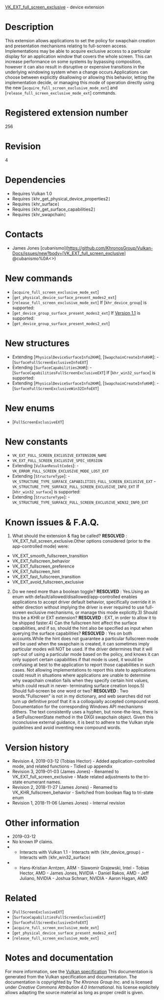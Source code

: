 [VK_EXT_full_screen_exclusive](https://www.khronos.org/registry/vulkan/specs/1.3-extensions/man/html/VK_EXT_full_screen_exclusive.html) - device extension

# Description
This extension allows applications to set the policy for swapchain creation
and presentation mechanisms relating to full-screen access.
Implementations may be able to acquire exclusive access to a particular
display for an application window that covers the whole screen.
This can increase performance on some systems by bypassing composition,
however it can also result in disruptive or expensive transitions in the
underlying windowing system when a change occurs.Applications can choose between explicitly disallowing or allowing this
behavior, letting the implementation decide, or managing this mode of
operation directly using the new [`acquire_full_screen_exclusive_mode_ext`]
and [`release_full_screen_exclusive_mode_ext`] commands.

# Registered extension number
256

# Revision
4

# Dependencies
- Requires Vulkan 1.0
- Requires `[`khr_get_physical_device_properties2`]`
- Requires `[`khr_surface`]`
- Requires `[`khr_get_surface_capabilities2`]`
- Requires `[`khr_swapchain`]`

# Contacts
- James Jones [cubanismo](https://github.com/KhronosGroup/Vulkan-Docs/issues/new?body=[VK_EXT_full_screen_exclusive] @cubanismo%0A<<Here describe the issue or question you have about the VK_EXT_full_screen_exclusive extension>>)

# New commands
- [`acquire_full_screen_exclusive_mode_ext`]
- [`get_physical_device_surface_present_modes2_ext`]
- [`release_full_screen_exclusive_mode_ext`]
If [`khr_device_group`] is supported:
- [`get_device_group_surface_present_modes2_ext`]
If [Version 1.1]() is supported:
- [`get_device_group_surface_present_modes2_ext`]

# New structures
- Extending [`PhysicalDeviceSurfaceInfo2KHR`], [`SwapchainCreateInfoKHR`]:  - [`SurfaceFullScreenExclusiveInfoEXT`] 
- Extending [`SurfaceCapabilities2KHR`]:  - [`SurfaceCapabilitiesFullScreenExclusiveEXT`] 
If [`khr_win32_surface`] is supported:
- Extending [`PhysicalDeviceSurfaceInfo2KHR`], [`SwapchainCreateInfoKHR`]:  - [`SurfaceFullScreenExclusiveWin32InfoEXT`]

# New enums
- [`FullScreenExclusiveEXT`]

# New constants
- `VK_EXT_FULL_SCREEN_EXCLUSIVE_EXTENSION_NAME`
- `VK_EXT_FULL_SCREEN_EXCLUSIVE_SPEC_VERSION`
- Extending [`VulkanResultCodes`]:  - `VK_ERROR_FULL_SCREEN_EXCLUSIVE_MODE_LOST_EXT` 
- Extending [`StructureType`]:  - `VK_STRUCTURE_TYPE_SURFACE_CAPABILITIES_FULL_SCREEN_EXCLUSIVE_EXT`  - `VK_STRUCTURE_TYPE_SURFACE_FULL_SCREEN_EXCLUSIVE_INFO_EXT` 
If [`khr_win32_surface`] is supported:
- Extending [`StructureType`]:  - `VK_STRUCTURE_TYPE_SURFACE_FULL_SCREEN_EXCLUSIVE_WIN32_INFO_EXT`

# Known issues & F.A.Q.
1) What should the extension & flag be called? **RESOLVED** : VK_EXT_full_screen_exclusive.Other options considered (prior to the app-controlled mode) were:
- VK_EXT_smooth_fullscreen_transition
- VK_EXT_fullscreen_behavior
- VK_EXT_fullscreen_preference
- VK_EXT_fullscreen_hint
- VK_EXT_fast_fullscreen_transition
- VK_EXT_avoid_fullscreen_exclusive
2) Do we need more than a boolean toggle? **RESOLVED** : Yes.Using an enum with default/allowed/disallowed/app-controlled enables
applications to accept driver default behavior, specifically override it in
either direction without implying the driver is ever required to use
full-screen exclusive mechanisms, or manage this mode explicitly.3) Should this be a KHR or EXT extension? **RESOLVED** : EXT, in order to allow it to be shipped faster.4) Can the fullscreen hint affect the surface capabilities, and if so,
should the hint also be specified as input when querying the surface
capabilities? **RESOLVED** : Yes on both accounts.While the hint does not guarantee a particular fullscreen mode will be used
when the swapchain is created, it can sometimes imply particular modes will
NOT be used.
If the driver determines that it will opt-out of using a particular mode
based on the policy, and knows it can only support certain capabilities if
that mode is used, it would be confusing at best to the application to
report those capabilities in such cases.
Not allowing implementations to report this state to applications could
result in situations where applications are unable to determine why
swapchain creation fails when they specify certain hint values, which could
result in never- terminating surface creation loops.5) Should full-screen be one word or two? **RESOLVED** : Two words."Fullscreen" is not in my dictionary, and web searches did not turn up
definitive proof that it is a colloquially accepted compound word.
Documentation for the corresponding Windows API mechanisms dithers.
The text consistently uses a hyphen, but none-the-less, there is a
SetFullscreenState method in the DXGI swapchain object.
Given this inconclusive external guidance, it is best to adhere to the
Vulkan style guidelines and avoid inventing new compound words.

# Version history
- Revision 4, 2019-03-12 (Tobias Hector)  - Added application-controlled mode, and related functions  - Tidied up appendix 
- Revision 3, 2019-01-03 (James Jones)  - Renamed to VK_EXT_full_screen_exclusive  - Made related adjustments to the tri-state enumerant names. 
- Revision 2, 2018-11-27 (James Jones)  - Renamed to VK_KHR_fullscreen_behavior  - Switched from boolean flag to tri-state enum 
- Revision 1, 2018-11-06 (James Jones)  - Internal revision

# Other information
* 2019-03-12
* No known IP claims.
*   - Interacts with Vulkan 1.1  - Interacts with `[`khr_device_group`]`  - Interacts with `[`khr_win32_surface`]` 
*   - Hans-Kristian Arntzen, ARM  - Slawomir Grajewski, Intel  - Tobias Hector, AMD  - James Jones, NVIDIA  - Daniel Rakos, AMD  - Jeff Juliano, NVIDIA  - Joshua Schnarr, NVIDIA  - Aaron Hagan, AMD

# Related
- [`FullScreenExclusiveEXT`]
- [`SurfaceCapabilitiesFullScreenExclusiveEXT`]
- [`SurfaceFullScreenExclusiveInfoEXT`]
- [`acquire_full_screen_exclusive_mode_ext`]
- [`get_physical_device_surface_present_modes2_ext`]
- [`release_full_screen_exclusive_mode_ext`]

# Notes and documentation
For more information, see the [Vulkan specification](https://www.khronos.org/registry/vulkan/specs/1.3-extensions/html/vkspec.html)
This documentation is generated from the Vulkan specification and documentation.
The documentation is copyrighted by *The Khronos Group Inc.* and is licensed under *Creative Commons Attribution 4.0 International*.
his license explicitely allows adapting the source material as long as proper credit is given.
        